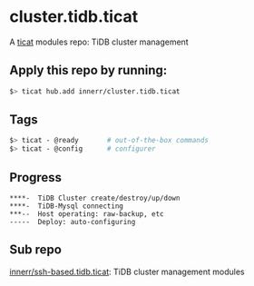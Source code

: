 # cluster.tidb.ticat
A [ticat](https://github.com/innerr/ticat) modules repo: TiDB cluster management


## Apply this repo by running:
```bash
$> ticat hub.add innerr/cluster.tidb.ticat
```

## Tags
```bash
$> ticat - @ready       # out-of-the-box commands
$> ticat - @config      # configurer
```

## Progress
```
****-  TiDB Cluster create/destroy/up/down
****-  TiDB-Mysql connecting
***--  Host operating: raw-backup, etc
-----  Deploy: auto-configuring
```

## Sub repo
[innerr/ssh-based.tidb.ticat](https://github.com/innerr/cluster.tidb.ticat): TiDB cluster management modules
